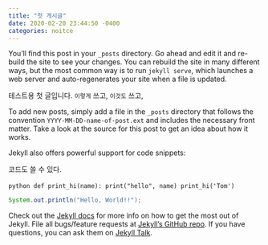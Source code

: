 ```yaml
---
title: "첫 게시글"
date: 2020-02-20 23:44:50 -0400
categories: noitce
---
```

You’ll find this post in your `_posts` directory. Go ahead and edit it and re-build the site to see your changes. You can rebuild the site in many different ways, but the most common way is to run `jekyll serve`, which launches a web server and auto-regenerates your site when a file is updated.

테스트용 첫 글입니다. `이렇게` 쓰고, `이것도` 쓰고,


To add new posts, simply add a file in the `_posts` directory that follows the convention `YYYY-MM-DD-name-of-post.ext` and includes the necessary front matter. Take a look at the source for this post to get an idea about how it works.

Jekyll also offers powerful support for code snippets:

코드도 쓸 수 있다.

​```python
def print_hi(name):
  print("hello", name)
print_hi('Tom')
​```

```java
System.out.println("Hello, World!!");
```

Check out the [Jekyll docs][jekyll-docs] for more info on how to get the most out of Jekyll. File all bugs/feature requests at [Jekyll’s GitHub repo][jekyll-gh]. If you have questions, you can ask them on [Jekyll Talk][jekyll-talk].

[jekyll-docs]: https://jekyllrb.com/docs/home
[jekyll-gh]:   https://github.com/jekyll/jekyll
[jekyll-talk]: https://talk.jekyllrb.com/
